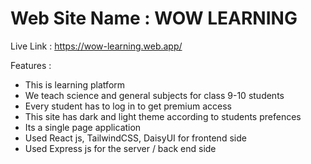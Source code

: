 # Web Site Name : WOW LEARNING

Live Link : https://wow-learning.web.app/

Features :
* This is learning platform
* We teach science and general subjects for class 9-10 students
* Every student has to log in to get premium access
* This site has dark and light theme according to students prefences
* Its a single page application
* Used React js, TailwindCSS, DaisyUI for frontend side
* Used Express js for the server / back end side